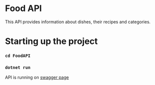 # Food API
This API provides information about dishes, their recipes and categories.
# Starting up the project
### ```cd FoodAPI```
### ```dotnet run```
API is running on [swagger page](http://localhost:5076/swagger/index.html)
